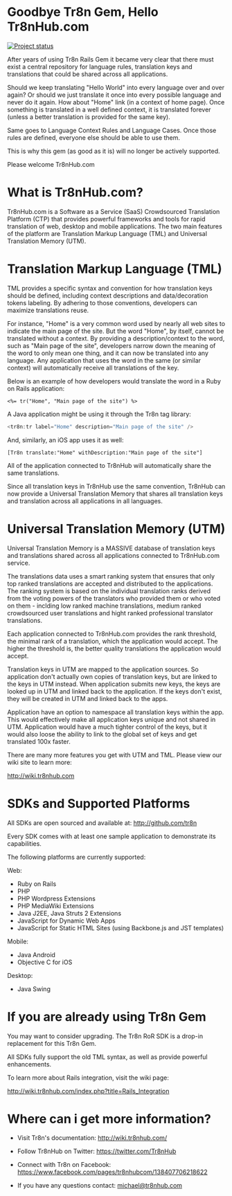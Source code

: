 # Goodbye Tr8n Gem, Hello Tr8nHub.com

[![Project status](http://stillmaintained.com/berk/tr8n.png)](http://stillmaintained.com/berk/tr8n.png)

After years of using Tr8n Rails Gem it became very clear that there must exist a central repository for language rules, translation keys and translations that could be shared across all applications. 

Should we keep translating "Hello World" into every language over and over again? Or should we just translate it once into every possible language and never do it again. How about "Home" link (in a context of home page). Once something is translated in a well defined context, it is translated forever (unless a better translation is provided for the same key). 

Same goes to Language Context Rules and Language Cases. Once those rules are defined, everyone else should be able to use them.

This is why this gem (as good as it is) will no longer be actively supported. 

Please welcome Tr8nHub.com 

# What is Tr8nHub.com?

Tr8nHub.com is a Software as a Service (SaaS) Crowdsourced Translation Platform (CTP) that provides powerful frameworks and tools for rapid translation of web, desktop and mobile applications. The two main features of the platform are Translation Markup Language (TML) and Universal Translation Memory (UTM).

# Translation Markup Language (TML)

TML provides a specific syntax and convention for how translation keys should be defined, including context descriptions and data/decoration tokens labeling. By adhering to those conventions, developers can maximize translations reuse.

For instance, "Home" is a very common word used by nearly all web sites to indicate the main page of the site. But the word "Home", by itself, cannot be translated without a context. By providing a description/context to the word, such as "Main page of the site", developers narrow down the meaning of the word to only mean one thing, and it can now be translated into any language. Any application that uses the word in the same (or similar context) will automatically receive all translations of the key.

Below is an example of how developers would translate the word in a Ruby on Rails application:

```rails
<%= tr("Home", "Main page of the site") %>
```

A Java application might be using it through the Tr8n tag library:

```java
<tr8n:tr label="Home" description="Main page of the site" />
```

And, similarly, an iOS app uses it as well:

```objc
[Tr8n translate:"Home" withDescription:"Main page of the site"]
```

All of the application connected to Tr8nHub will automatically share the same translations.

Since all translation keys in Tr8nHub use the same convention, Tr8nHub can now provide a Universal Translation Memory that shares all translation keys and translation across all applications in all languages.

# Universal Translation Memory (UTM)

Universal Translation Memory is a MASSIVE database of translation keys and translations shared across all applications connected to Tr8nHub.com service.

The translations data uses a smart ranking system that ensures that only top ranked translations are accepted and distributed to the applications. The ranking system is based on the individual translation ranks derived from the voting powers of the translators who provided them or who voted on them - inclding low ranked machine translations, medium ranked crowdsourced user translations and hight ranked professional translator translations. 

Each application connected to Tr8nHub.com provides the rank threshold, the minimal rank of a translation, which the application would accept. The higher the threshold is, the better quality translations the application would accept.

Translation keys in UTM are mapped to the application sources. So application don't actually own copies of translation keys, but are linked to the keys in UTM instead. When application submits new keys, the keys are looked up in UTM and linked back to the application. If the keys don't exist, they will be created in UTM and linked back to the apps.

Application have an option to namespace all translation keys within the app. This would effectively make all application keys unique and not shared in UTM. Application would have a much tighter control of the keys, but it would also loose the ability to link to the global set of keys and get translated 100x faster.


There are many more features you get with UTM and TML. Please view our wiki site to learn more:

http://wiki.tr8nhub.com


# SDKs and Supported Platforms

All SDKs are open sourced and available at:
http://github.com/tr8n

Every SDK comes with at least one sample application to demonstrate its capabilities.

The following platforms are currently supported:

Web:

* Ruby on Rails
* PHP
* PHP Wordpress Extensions
* PHP MediaWiki Extensions
* Java J2EE, Java Struts 2 Extensions
* JavaScript for Dynamic Web Apps
* JavaScript for Static HTML Sites (using Backbone.js and JST templates)

Mobile:

* Java Android
* Objective C for iOS

Desktop:

* Java Swing


# If you are already using Tr8n Gem

You may want to consider upgrading. The Tr8n RoR SDK is a drop-in replacement for this Tr8n Gem. 

All SDKs fully support the old TML syntax, as well as provide powerful enhancements. 

To learn more about Rails integration, visit the wiki page:

http://wiki.tr8nhub.com/index.php?title=Rails_Integration



# Where can i get more information?

* Visit Tr8n's documentation:  http://wiki.tr8nhub.com/

* Follow Tr8nHub on Twitter: https://twitter.com/Tr8nHub

* Connect with Tr8n on Facebook: https://www.facebook.com/pages/tr8nhubcom/138407706218622

* If you have any questions contact: michael@tr8nhub.com






